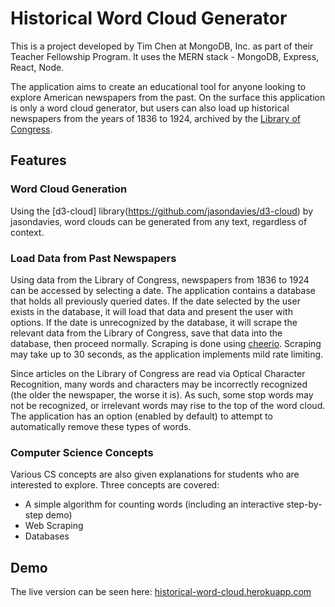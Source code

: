 # Historical Word Cloud Generator

This is a project developed by Tim Chen at MongoDB, Inc. as part of their Teacher Fellowship Program.  It uses the MERN stack - MongoDB, Express, React, Node.

The application aims to create an educational tool for anyone looking to explore American newspapers from the past. On the surface this application is only a word cloud generator, but users can also load up historical newspapers from the years of 1836 to 1924, archived by the [Library of Congress](http://chroniclingamerica.loc.gov/).

## Features

### Word Cloud Generation

Using the [d3-cloud] library(https://github.com/jasondavies/d3-cloud) by jasondavies, word clouds can be generated from any text, regardless of context.

### Load Data from Past Newspapers

Using data from the Library of Congress, newspapers from 1836 to 1924 can be accessed by selecting a date.  The application contains a database that holds all previously queried dates.  If the date selected by the user exists in the database, it will load that data and present the user with options.  If the date is unrecognized by the database, it will scrape the relevant data from the Library of Congress, save that data into the database, then proceed normally.  Scraping is done using [cheerio](https://github.com/cheeriojs/cheerio).  Scraping may take up to 30 seconds, as the application implements mild rate limiting.

Since articles on the Library of Congress are read via Optical Character Recognition, many words and characters may be incorrectly recognized (the older the newspaper, the worse it is).  As such, some stop words may not be recognized, or irrelevant words may rise to the top of the word cloud.  The application has an option (enabled by default) to attempt to automatically remove these types of words.

### Computer Science Concepts

Various CS concepts are also given explanations for students who are interested to explore.  Three concepts are covered:

* A simple algorithm for counting words (including an interactive step-by-step demo)
* Web Scraping
* Databases

## Demo

The live version can be seen here: [historical-word-cloud.herokuapp.com](https://historical-word-cloud.herokuapp.com)
